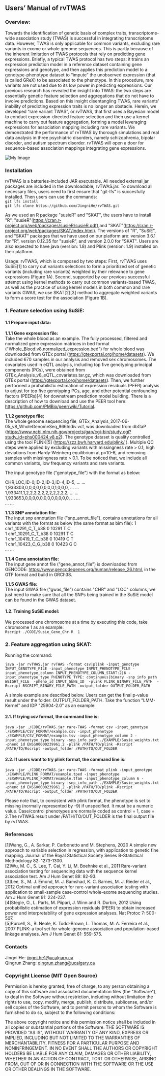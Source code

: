 ## Users’ Manual of rvTWAS
### Overview:
Towards the identification of genetic basis of complex traits, transcriptome-wide association study (TWAS) is successful in integrating transcriptome data. However, TWAS is only applicable for common variants, excluding rare variants in exome or whole genome sequences. This is partly because of the inherent limitation of TWAS protocols that rely on predicting gene expressions. Briefly, a typical TWAS protocol has two steps: it trains an expression prediction model in a reference dataset containing gene expressions and genotype, and then applies this prediction model to a genotype-phenotype dataset to “impute” the unobserved expression (that is called GReX) to be associated to the phenotype. In this procedure, rare variants are not used due to its low power in predicting expressions. Our previous research has revealed the insight into TWAS: the two steps are essentially genetic feature selection and aggregations that do not have to involve predictions. Based on this insight disentangling TWAS, rare variants’ inability of predicting expression traits is no longer an obstacle. Herein, we developed “rare variant TWAS”, or rvTWAS, that first uses a Bayesian model to conduct expression-directed feature selection and then use a kernel machine to carry out feature aggregation, forming a model leveraging expressions for association mapping including rare variants. We demonstrated the performance of rvTWAS by thorough simulations and real data analysis in three psychiatric disorders, namely schizophrenia, bipolar disorder, and autism spectrum disorder. rvTWAS will open a door for sequence-based association mappings integrating gene expressions.

![My Image](EXAMPLE/Fig1A_B.PNG)

### Installation
rvTWAS is a batteries-included JAR executable. All needed external jar packages are included in the downloadable, rvTWAS.jar. To download all necessary files, users need to first ensure that "git-lfs" is succesfully installed. Then users can use the commands:\
`git lfs install`\
`git lfs clone https://github.com/JingniHe/rvTWAS.git`

As we used an R package "susieR" and "SKAT", the users have to install "R", "susieR"(https://cran.r-project.org/web/packages/susieR/susieR.pdf),and "SKAT"(https://cran.r-project.org/web/packages/SKAT/index.html). The versions of "R", "SuSiE", and "SKAT" packages that we have used on our platform are: version 3.6.1 for "R", version 0.12.35 for "susieR", and version 2.0.0 for "SKAT". Users are also expected to have java (version: 1.8) and Plink (version: 1.9) installed on their platform.

Usage:
rvTWAS, which is composed by two steps: First, rvTWAS uses SuSiE[1] to carry out variants selections to form a prioritized set of genetic variants (including rare variants) weighted by their relevance to gene expressions (Figure 1A). Second, supported by our previous  successful attempt using kernel methods to carry out common variants-based TWAS, as well as the practice of using kernel models in both common and rare variants GWAS, we use SKAT[2][3] method to aggregate weighted variants to form a score test for the association (Figure 1B). 

### 1. Feature selection using SuSiE:
#### 1.1 Prepare input data:
**1.1.1	Gene expression file:** \
Take the whole blood as an example. The fully processed, filtered and normalized gene expression matrices in bed format ("Whole_Blood.v8.normalized_expression.bed") for whole blood was downloaded from GTEx portal (https://gtexportal.org/home/datasets). We included 670 samples in our analysis and removed sex chromosomes. The covariates used in eQTL analysis, including top five genotyping principal components (PCs), were obtained from GTEx_Analysis_v8_eQTL_covariates.tar.gz, which was downloaded from GTEx portal (https://gtexportal.org/home/datasets). Then, we further performed a probabilistic estimation of expression residuals (PEER) analysis to adjust for top five genotyping PCs, age, and other potential confounding factors (PEERs)[4] for downstream prediction model building. There is a description of how to download and use the PEER tool here: https://github.com/PMBio/peer/wiki/Tutorial.

**1.1.2	genotype file:**  
The whole genome sequencing file, GTEx_Analysis_2017-06-05_v8_WholeGenomeSeq_866Indiv.vcf, was downloaded from dbGaP (https://www.ncbi.nlm.nih.gov/projects/gap/cgi-bin/study.cgi?study_id=phs000424.v8.p2). The genotype dataset is quality controlled using the tool PLINK[5] (https://zzz.bwh.harvard.edu/plink/ ). Multiple QC steps were applied by excluding variants with missingness rate > 0.1, high deviations from Hardy-Weinberg equilibrium at p<10-6, and removing samples with missingness rate > 0.1. To be noticed that, we include all common variants, low frequency variants and rare variants. 

The input genotype file ("genotype_file") with the format as below:

 CHR,LOC,ID-0,ID-2,ID-3,ID-4,ID-5, … … \
 1,933303,0,0,0,0,0,0,0,0,1,0,0,0, … … \
 1,933411,1,2,2,2,2,2,2,2,2,2,2,2, … … \
 1,933653,0,0,0,0,0,0,0,0,0,0,0,0, … … \
 … …

**1.1.3	SNP annotation file:** \
The input snp annotation file ("snp_annot_file"), contains annotations for all variants with the format as below (the same format as bim file): 
1       chr1_10291_C_T_b38      0       10291   T       C \
1       chr1_10291_C_T_b38      0       10291   T       C \
1       chr1_10419_T_C_b38      0       10419   C       T \
1       chr1_10423_C_G_b38      0       10423   G       C \
… …


**1.1.4	Gene annotation file:** \
The input gene annot file ("gene_annot_file") is downloaded from GENCODE: https://www.gencodegenes.org/human/release_26.html, in the GTF format and build in GRCh38.


**1.1.5	GWAS file:** \
The input GWAS file ("gwas_file") contains "CHR" and "LOC" columns, we just need to make sure that all the SNPs being trained in the SuSiE model can be found in the GWAS dataset.

#### 1.2. Training SuSiE model:
We processed one chromosome at a time by executing this code, take chromsome 1 as an example:\
`Rscript ./CODE/Susie_Gene_Chr.R  1`

### 2. Feature aggregation using SKAT:
Running the command:

`java -jar rvTWAS.jar rvTWAS -format csv|plink -input_genotype INPUT_GENOTYPE_FILE -input_phenotype INPUT_PHENOTYPE_FILE -input_phenotype_column INPUT_PHENOTYPE_COLUMN_START:2|6 -input_phenotype_type PHENOTYPE_TYPE: continuous|binary -snp_info_path WEIGHT_FILE  -pheno_id INPUT_GENE_ID  -plink PLINK_BINARY_FILE_PATH  -Rscript RSCRIPT_BINARY_FILE_PATH -output_folder OUTPUT_FOLDER_PATH`

A simple example are described below. Users can get the final p-value result under the folder: OUTPUT_FOLDER_PATH. Take the function "LMM-Kernel" and IDP "25904-2.0" as an example:

#### 2.1. If trying csv format, the command line is:

`java -jar ./CODE/rvTWAS.jar rare-TWAS -format csv -input_genotype ./EXAMPLE/CSV_FORMAT/example.csv -input_phenotype ./EXAMPLE/CSV_FORMAT/example.tsv -input_phenotype_column 2 -input_phenotype_type binary -snp_info_path ./EXAMPLE/Susie_weights.txt -pheno_id ENSG00000239961.2 -plink /PATH/TO/plink -Rscript /PATH/TO/Rscript -output_folder /PATH/TO/OUT_FOLDER`

#### 2.2. If users want to try plink format, the command line is:

`java -jar ./CODE/rvTWAS.jar rare-TWAS -format plink -input_genotype ./EXAMPLE/PLINK_FORMAT/example.tped -input_phenotype ./EXAMPLE/PLINK_FORMAT/example.tfam -input_phenotype_column 6 -input_phenotype_type binary -snp_info_path ./EXAMPLE/Susie_weights.txt -pheno_id ENSG00000239961.2 -plink /PATH/TO/plink -Rscript /PATH/TO/Rscript -output_folder /PATH/TO/OUT_FOLDER`

Please note that, to consistent with plink format, the phenotype is set to missing (normally represented by -9) if unspecified. It must be a numeric value. Case/control phenotypes are normally coded as control = 1, case = 2.The rvTWAS.result under /PATH/TO/OUT_FOLDER is the final output file by rvTWAS.

### References
[1]Wang, G., A. Sarkar, P. Carbonetto and M. Stephens, 2020 A simple new approach to variable selection in regression, with application to genetic fine mapping. Journal of the Royal Statistical Society Series B-Statistical Methodology 82: 1273-1300.\
[2]Wu, M. C., S. Lee, T. Cai, Y. Li, M. Boehnke et al., 2011 Rare-variant association testing for sequencing data with the sequence kernel association test. Am J Hum Genet 89: 82-93.\
[3]Lee, S., M. J. Emond, M. J. Bamshad, K. C. Barnes, M. J. Rieder et al., 2012 Optimal unified approach for rare-variant association testing with application to small-sample case-control whole-exome sequencing studies. Am J Hum Genet 91: 224-237.\
[4]Stegle, O., L. Parts, M. Piipari, J. Winn and R. Durbin, 2012 Using probabilistic estimation of expression residuals (PEER) to obtain increased power and interpretability of gene expression analyses. Nat Protoc 7: 500-507.\
[5]Purcell, S., B. Neale, K. Todd-Brown, L. Thomas, M. A. Ferreira et al., 2007 PLINK: a tool set for whole-genome association and population-based linkage analyses. Am J Hum Genet 81: 559-575.

### Contacts
Jingni He: jingni.he1@ucalgary.ca<br>
Qingrun Zhang: qingrun.zhang@ucalgary.ca<br>

### Copyright License (MIT Open Source)
Permission is hereby granted, free of charge, to any person obtaining a copy of this software and associated documentation files (the "Software"), to deal in the Software without restriction, including without limitation the rights to use, copy, modify, merge, publish, distribute, sublicense, and/or sell copies of the Software, and to permit persons to whom the Software is furnished to do so, subject to the following conditions:

The above copyright notice and this permission notice shall be included in all copies or substantial portions of the Software. THE SOFTWARE IS PROVIDED "AS IS", WITHOUT WARRANTY OF ANY KIND, EXPRESS OR IMPLIED, INCLUDING BUT
NOT LIMITED TO THE WARRANTIES OF MERCHANTABILITY, FITNESS FOR A PARTICULAR PURPOSE AND NONINFRINGEMENT. IN NO EVENT SHALL THE
AUTHORS OR COPYRIGHT HOLDERS BE LIABLE FOR ANY CLAIM, DAMAGES OR OTHER LIABILITY, WHETHER IN AN ACTION OF CONTRACT, TORT OR
OTHERWISE, ARISING FROM, OUT OF OR IN CONNECTION WITH THE SOFTWARE OR THE USE OR OTHER DEALINGS IN THE SOFTWARE. 
